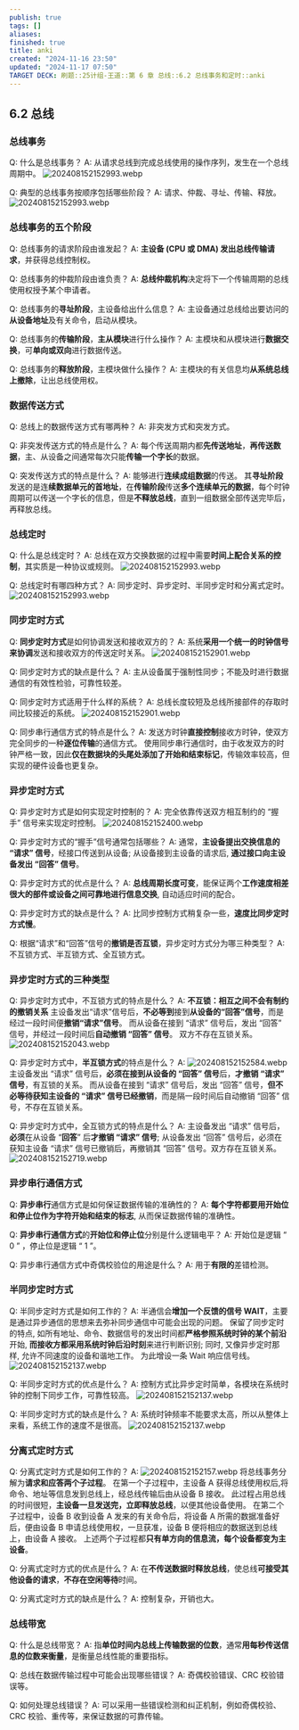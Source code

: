 ```yaml
---
publish: true
tags: []
aliases: 
finished: true
title: anki
created: "2024-11-16 23:50"
updated: "2024-11-17 07:50"
TARGET DECK: 刷题::25计组-王道::第 6 章 总线::6.2 总线事务和定时::anki
---
```

## 6.2 总线

### 总线事务

Q: 什么是总线事务？
A: 从请求总线到完成总线使用的操作序列，发生在一个总线周期中。
![202408152152993.webp](https://img.hwenyi.live/202408152152993.webp)

Q: 典型的总线事务按顺序包括哪些阶段？
A: 请求、仲裁、寻址、传输、释放。
![202408152152993.webp](https://img.hwenyi.live/202408152152993.webp)

### 总线事务的五个阶段

Q: 总线事务的请求阶段由谁发起？
A: **主设备 (CPU 或 DMA) 发出总线传输请求**，并获得总线控制权。

Q: 总线事务的仲裁阶段由谁负责？
A: **总线仲裁机构**决定将下一个传输周期的总线使用权授予某个申请者。

Q: 总线事务的**寻址阶段**，主设备给出什么信息？
A: 主设备通过总线给出要访问的**从设备地址**及有关命令，启动从模块。

Q: 总线事务的**传输阶段**，**主从模块**进行什么操作？
A: 主模块和从模块进行**数据交换**，可**单向或双向**进行数据传送。

Q: 总线事务的**释放阶段**，主模块做什么操作？
A: 主模块的有关信息均**从系统总线上撤除**，让出总线使用权。

### 数据传送方式

Q: 总线上的数据传送方式有哪两种？
A: 非突发方式和突发方式。

Q: 非突发传送方式的特点是什么？
A: 每个传送周期内都**先传送地址**，**再传送数据**，主、从设备之间通常每次只能**传输一个字长**的数据。

Q: 突发传送方式的特点是什么？
A: 能够进行**连续成组数据**的传送。
其**寻址阶段**发送的是连**续数据单元的首地址**，在**传输阶段**传送**多个连续单元的数据**，每个时钟周期可以传送一个字长的信息，但是**不释放总线**，直到一组数据全部传送完毕后，再释放总线。

### 总线定时

Q: 什么是总线定时？
A: 总线在双方交换数据的过程中需要**时间上配合关系的控制**，其实质是一种协议或规则。
![202408152152993.webp](https://img.hwenyi.live/202408152152993.webp)

Q: 总线定时有哪四种方式？
A: 同步定时、异步定时、半同步定时和分离式定时。
![202408152152993.webp](https://img.hwenyi.live/202408152152993.webp)

### 同步定时方式

Q: **同步定时方式**是如何协调发送和接收双方的？
A: 系统**采用一个统一的时钟信号来协调**发送和接收双方的传送定时关系。
![202408152152901.webp](https://img.hwenyi.live/202408152152901.webp)

Q: 同步定时方式的缺点是什么？
A: 主从设备属于强制性同步；不能及时进行数据通信的有效性检验，可靠性较差。

Q: 同步定时方式适用于什么样的系统？
A: 总线长度较短及总线所接部件的存取时间比较接近的系统。
![202408152152901.webp](https://img.hwenyi.live/202408152152901.webp)

Q: 同步串行通信方式的特点是什么？
A: 发送方时钟**直接控制**接收方时钟，使双方完全同步的一种**逐位传输**的通信方式。
使用同步串行通信时，由于收发双方的时钟严格一致，因此**仅在数据块的头尾处添加了开始和结束标记**，传输效率较高，但实现的硬件设备也更复杂。

### 异步定时方式

Q: 异步定时方式是如何实现定时控制的？
A: 完全依靠传送双方相互制约的 “握手” 信号来实现定时控制。
![202408152152400.webp](https://img.hwenyi.live/202408152152400.webp)

Q: 异步定时方式的“握手”信号通常包括哪些？
A: 通常，**主设备提出交换信息的 “请求” 信号**，经接口传送到从设备; 
从设备接到主设备的请求后, **通过接口向主设备发出 “回答” 信号**。

Q: 异步定时方式的优点是什么？
A: **总线周期长度可变**，能保证两个**工作速度相差很大的部件或设备之间可靠地进行信息交换**, 自动适应时间的配合。

Q: 异步定时方式的缺点是什么？
A: 比同步控制方式稍复杂一些，**速度比同步定时方式慢**。

Q: 根据“请求”和“回答”信号的**撤销是否互锁**，异步定时方式分为哪三种类型？
A: 不互锁方式、半互锁方式、全互锁方式。

### 异步定时方式的三种类型

Q: 异步定时方式中，不互锁方式的特点是什么？
A: **不互锁：相互之间不会有制约的撤销关系** 
主设备发出“请求”信号后，**不必等到**接到**从设备的“回答”信号**，而是经过一段时间便**撤销“请求”信号**。
而从设备在接到 “请求” 信号后，发出 “回答” 信号，并经过一段时间后**自动撤销 “回答” 信号**。
双方不存在互锁关系。
![202408152152043.webp](https://img.hwenyi.live/202408152152043.webp)

Q: 异步定时方式中，**半互锁方式**的特点是什么？
A: ![202408152152584.webp](https://img.hwenyi.live/202408152152584.webp)
主设备发出 “请求” 信号后，**必须在接到从设备的 “回答” 信号**后，**才撤销 “请求” 信号**，有互锁的关系。
而从设备在接到 “请求” 信号后，发出 “回答” 信号，**但不必等待获知主设备的 “请求” 信号已经撤销**，而是隔一段时间后自动撤销 “回答” 信号，不存在互锁关系。

Q: 异步定时方式中，全互锁方式的特点是什么？
A: 主设备发出 “请求” 信号后，**必须**在从设备 “**回答**” 后**才撤销 “请求” 信号**;
从设备发出 “回答” 信号后，必须在获知主设备 “请求” 信号已撤销后，再撤销其 “回答” 信号。双方存在互锁关系。
![202408152152719.webp](https://img.hwenyi.live/202408152152719.webp)

### 异步串行通信方式

Q: **异步串行**通信方式是如何保证数据传输的准确性的？
A: **每个字符都要用开始位和停止位作为字符开始和结束的标志**, 从而保证数据传输的准确性。

Q: **异步串行通信方式**的**开始位和停止位**分别是什么逻辑电平？
A: 开始位是逻辑 “ 0 ” ，停止位是逻辑 “ 1 ”。

Q: 异步串行通信方式中奇偶校验位的用途是什么？
A: 用于**有限的**差错检测。

### 半同步定时方式

Q: 半同步定时方式是如何工作的？
A: 半通信会**增加一个反馈的信号 WAIT**，主要是通过异步通信的思想来去弥补同步通信中可能会出现的问题。
保留了同步定时的特点, 如所有地址、命令、数据信号的发出时间都**严格参照系统时钟的某个前沿**开始, **而接收方都采用系统时钟后沿时刻**来进行判断识别; 
同时, 又像异步定时那样, 允许不同速度的设备和谐地工作。
为此增设一条 Wait 响应信号线。
![202408152152137.webp](https://img.hwenyi.live/202408152152137.webp)

Q: 半同步定时方式的优点是什么？
A: 控制方式比异步定时简单，各模块在系统时钟的控制下同步工作，可靠性较高。
![202408152152137.webp](https://img.hwenyi.live/202408152152137.webp)

Q: 半同步定时方式的缺点是什么？
A: 系统时钟频率不能要求太高，所以从整体上来看，系统工作的速度不是很高。
![202408152152137.webp](https://img.hwenyi.live/202408152152137.webp)

### 分离式定时方式

Q: 分离式定时方式是如何工作的？
A: ![202408152152157.webp](https://img.hwenyi.live/202408152152157.webp)
将总线事务分解为**请求和应答两个子过程**。
在第一个子过程中，主设备 A 获得总线使用权后,将命令、地址等信息发到总线上，经总线传输后由从设备 B 接收。
此过程占用总线的时间很短，**主设备一旦发送完，立即释放总线**，以便其他设备使用。
在第二个子过程中，设备 B 收到设备 A 发来的有关命令后，将设备 A 所需的数据准备好后，便由设备 B 申请总线使用权，一旦获准，设备 B 便将相应的数据送到总线上，由设备 A 接收。
上述两个子过程都**只有单方向的信息流，每个设备都变为主设备**。

Q: 分离式定时方式的优点是什么？
A: 在**不传送数据时释放总线**，使总线**可接受其他设备的请求**，**不存在空闲等待**时间。

Q: 分离式定时方式的缺点是什么？
A: 控制复杂，开销也大。

### 总线带宽

Q: 什么是总线带宽？
A: 指**单位时间内总线上传输数据的位数**，通常**用每秒传送信息的位数来衡量**，是衡量总线性能的重要指标。

Q: 总线在数据传输过程中可能会出现哪些错误？
A: 奇偶校验错误、CRC 校验错误等。

Q: 如何处理总线错误？
A: 可以采用一些错误检测和纠正机制，例如奇偶校验、CRC 校验、重传等，来保证数据的可靠传输。

